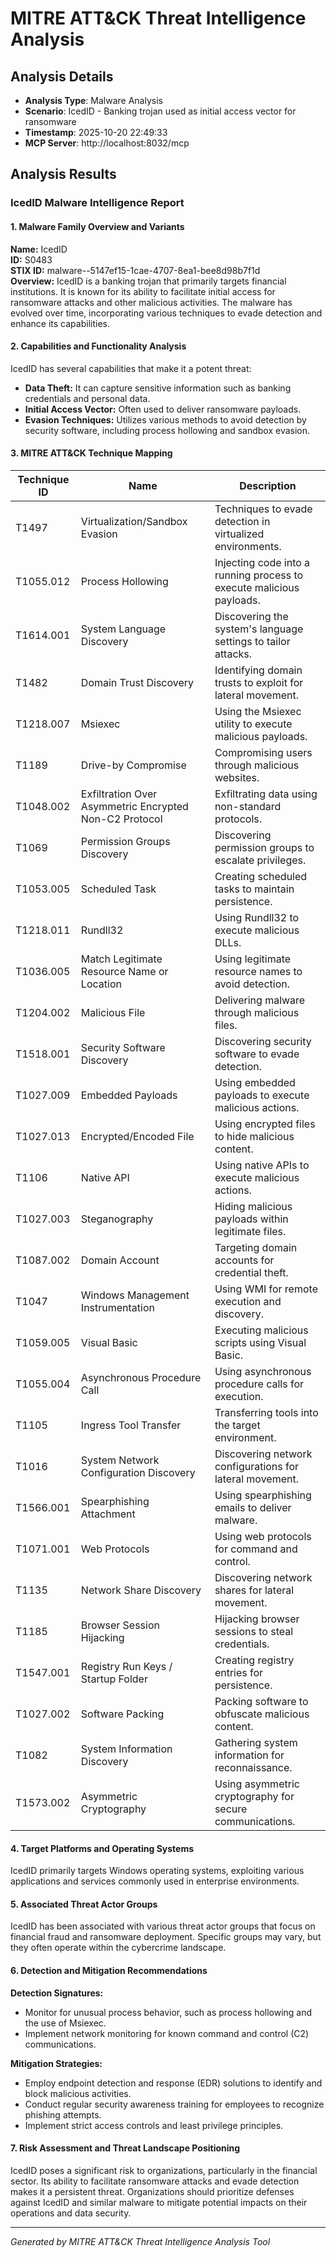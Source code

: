# MITRE ATT&CK Threat Intelligence Analysis

## Analysis Details
- **Analysis Type**: Malware Analysis
- **Scenario**: IcedID - Banking trojan used as initial access vector for ransomware
- **Timestamp**: 2025-10-20 22:49:33
- **MCP Server**: http://localhost:8032/mcp

## Analysis Results

### IcedID Malware Intelligence Report

#### 1. Malware Family Overview and Variants
**Name:** IcedID  
**ID:** S0483  
**STIX ID:** malware--5147ef15-1cae-4707-8ea1-bee8d98b7f1d  
**Overview:** IcedID is a banking trojan that primarily targets financial institutions. It is known for its ability to facilitate initial access for ransomware attacks and other malicious activities. The malware has evolved over time, incorporating various techniques to evade detection and enhance its capabilities.

#### 2. Capabilities and Functionality Analysis
IcedID has several capabilities that make it a potent threat:
- **Data Theft:** It can capture sensitive information such as banking credentials and personal data.
- **Initial Access Vector:** Often used to deliver ransomware payloads.
- **Evasion Techniques:** Utilizes various methods to avoid detection by security software, including process hollowing and sandbox evasion.

#### 3. MITRE ATT&CK Technique Mapping
| Technique ID | Name                                         | Description                                                                 |
|---------------|----------------------------------------------|-----------------------------------------------------------------------------|
| T1497        | Virtualization/Sandbox Evasion               | Techniques to evade detection in virtualized environments.                 |
| T1055.012    | Process Hollowing                            | Injecting code into a running process to execute malicious payloads.       |
| T1614.001    | System Language Discovery                    | Discovering the system's language settings to tailor attacks.              |
| T1482        | Domain Trust Discovery                       | Identifying domain trusts to exploit for lateral movement.                 |
| T1218.007    | Msiexec                                     | Using the Msiexec utility to execute malicious payloads.                   |
| T1189        | Drive-by Compromise                          | Compromising users through malicious websites.                              |
| T1048.002    | Exfiltration Over Asymmetric Encrypted Non-C2 Protocol | Exfiltrating data using non-standard protocols.                          |
| T1069        | Permission Groups Discovery                  | Discovering permission groups to escalate privileges.                       |
| T1053.005    | Scheduled Task                               | Creating scheduled tasks to maintain persistence.                          |
| T1218.011    | Rundll32                                     | Using Rundll32 to execute malicious DLLs.                                 |
| T1036.005    | Match Legitimate Resource Name or Location   | Using legitimate resource names to avoid detection.                        |
| T1204.002    | Malicious File                              | Delivering malware through malicious files.                                |
| T1518.001    | Security Software Discovery                   | Discovering security software to evade detection.                          |
| T1027.009    | Embedded Payloads                            | Using embedded payloads to execute malicious actions.                      |
| T1027.013    | Encrypted/Encoded File                       | Using encrypted files to hide malicious content.                           |
| T1106        | Native API                                   | Using native APIs to execute malicious actions.                            |
| T1027.003    | Steganography                                | Hiding malicious payloads within legitimate files.                         |
| T1087.002    | Domain Account                               | Targeting domain accounts for credential theft.                           |
| T1047        | Windows Management Instrumentation            | Using WMI for remote execution and discovery.                              |
| T1059.005    | Visual Basic                                 | Executing malicious scripts using Visual Basic.                            |
| T1055.004    | Asynchronous Procedure Call                   | Using asynchronous procedure calls for execution.                          |
| T1105        | Ingress Tool Transfer                        | Transferring tools into the target environment.                           |
| T1016        | System Network Configuration Discovery       | Discovering network configurations for lateral movement.                   |
| T1566.001    | Spearphishing Attachment                     | Using spearphishing emails to deliver malware.                             |
| T1071.001    | Web Protocols                                | Using web protocols for command and control.                              |
| T1135        | Network Share Discovery                       | Discovering network shares for lateral movement.                           |
| T1185        | Browser Session Hijacking                    | Hijacking browser sessions to steal credentials.                           |
| T1547.001    | Registry Run Keys / Startup Folder           | Creating registry entries for persistence.                                 |
| T1027.002    | Software Packing                             | Packing software to obfuscate malicious content.                          |
| T1082        | System Information Discovery                  | Gathering system information for reconnaissance.                           |
| T1573.002    | Asymmetric Cryptography                      | Using asymmetric cryptography for secure communications.                  |

#### 4. Target Platforms and Operating Systems
IcedID primarily targets Windows operating systems, exploiting various applications and services commonly used in enterprise environments.

#### 5. Associated Threat Actor Groups
IcedID has been associated with various threat actor groups that focus on financial fraud and ransomware deployment. Specific groups may vary, but they often operate within the cybercrime landscape.

#### 6. Detection and Mitigation Recommendations
**Detection Signatures:**
- Monitor for unusual process behavior, such as process hollowing and the use of Msiexec.
- Implement network monitoring for known command and control (C2) communications.

**Mitigation Strategies:**
- Employ endpoint detection and response (EDR) solutions to identify and block malicious activities.
- Conduct regular security awareness training for employees to recognize phishing attempts.
- Implement strict access controls and least privilege principles.

#### 7. Risk Assessment and Threat Landscape Positioning
IcedID poses a significant risk to organizations, particularly in the financial sector. Its ability to facilitate ransomware attacks and evade detection makes it a persistent threat. Organizations should prioritize defenses against IcedID and similar malware to mitigate potential impacts on their operations and data security.

---
*Generated by MITRE ATT&CK Threat Intelligence Analysis Tool*
